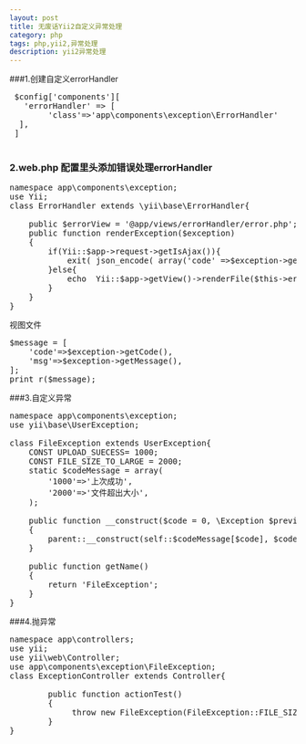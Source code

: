 ```yaml
---
layout: post
title: 无废话Yii2自定义异常处理
category: php
tags: php,yii2,异常处理
description: yii2异常处理
---
```

 

###1.创建自定义errorHandler
<pre class="prettyprint">
 $config['components'][
   'errorHandler' => [
        'class'=>'app\components\exception\ErrorHandler'
  ],
 ]
 </pre>

### 2.web.php 配置里头添加错误处理errorHandler

<pre class="prettyprint">
namespace app\components\exception;
use Yii;
class ErrorHandler extends \yii\base\ErrorHandler{

    public $errorView = '@app/views/errorHandler/error.php';
    public function renderException($exception)
    {
        if(Yii::$app->request->getIsAjax()){
            exit( json_encode( array('code' =>$exception->getCode(),'msg'  =>$exception->getMessage()) ));
        }else{
            echo  Yii::$app->getView()->renderFile($this->errorView,['exception' => $exception,],$this);
        }
    }
}
</pre>

视图文件

<pre class="prettyprint">
$message = [
    'code'=>$exception->getCode(),
    'msg'=>$exception->getMessage(),
];
print_r($message);
</pre>

###3.自定义异常

<pre class="prettyprint">
namespace app\components\exception;
use yii\base\UserException;

class FileException extends UserException{
    CONST UPLOAD_SUECESS= 1000;
    CONST FILE_SIZE_TO_LARGE = 2000;
    static $codeMessage = array(
        '1000'=>'上次成功',
        '2000'=>'文件超出大小',
    );

    public function __construct($code = 0, \Exception $previous = null)
    {
        parent::__construct(self::$codeMessage[$code], $code, $previous);
    }

    public function getName()
    {
        return 'FileException';
    }
}
</pre>
###4.抛异常

<pre class="prettyprint">
namespace app\controllers;
use yii;
use yii\web\Controller;
use app\components\exception\FileException;
class ExceptionController extends Controller{

        public function actionTest()
        {
             throw new FileException(FileException::FILE_SIZE_TO_LARGE);
        }
}
</pre>
